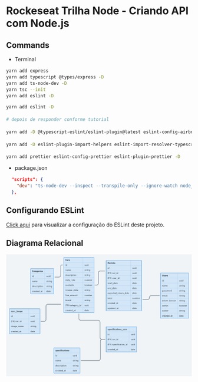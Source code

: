# Rockeseat Trilha Node - Criando API com Node.js

## Commands

- Terminal

```bash
yarn add express
yarn add typescript @types/express -D
yarn add ts-node-dev -D
yarn tsc --init
yarn add eslint -D
```

```bash
yarn add eslint -D

# depois de responder conforme tutorial

yarn add -D @typescript-eslint/eslint-plugin@latest eslint-config-airbnb-base@latest @typescript-eslint/parser@latest

yarn add -D eslint-plugin-import-helpers eslint-import-resolver-typescript

yarn add prettier eslint-config-prettier eslint-plugin-prettier -D
```

- package.json

```json
  "scripts": {
    "dev": "ts-node-dev --inspect --transpile-only --ignore-watch node_modules --respawn src/server.ts"
  },
```

## Configurando ESLint

[Click aqui](configurando_eslint.md) para visualizar a configuração do ESLint deste projeto.

## Diagrama Relacional

![diagrama-relacional](diagrama-relacional.png)
